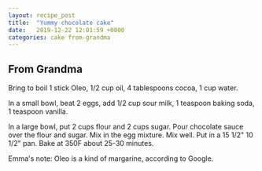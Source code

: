 ```yaml
---
layout: recipe_post
title:  "Yummy chocolate cake"
date:   2019-12-22 12:01:59 +0000
categories: cake from-grandma
---
```


## From Grandma

Bring to boil 1 stick Oleo, 1/2 cup oil, 4 tablespoons cocoa, 1 cup water.


In a small bowl, beat 2 eggs, add 1/2 cup sour milk, 1 teaspoon baking soda, 1 teaspoon vanilla.


In a large bowl, put 2 cups flour and 2 cups sugar. Pour chocolate sauce over the flour and sugar. Mix in the egg mixture. Mix well. Put in a 15 1/2" 10 1/2" pan. Bake at 350F about 25-30 minutes.






Emma's note: Oleo is a kind of margarine, according to Google.
